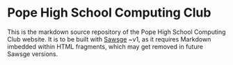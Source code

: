 # Pope High School Computing Club

This is the markdown source repository of the Pope High School Computing Club website. It is to be built with [Sawsge](https://github.com/sawshep/sawsge) ~v1, as it requires Markdown imbedded within HTML fragments, which may get removed in future Sawsge versions.
